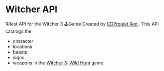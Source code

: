 # Witcher API

RRest API  for the Witcher 3 🕹Game Created by [CDProjekt Red](https://en.cdprojektred.com/) . This API catalogs the 
* character 
* locations 
* beasts 
* signs  
* weapons 
in  the [Witcher 3: Wild Hunt](https://thewitcher.com/en/witcher3) game. 

